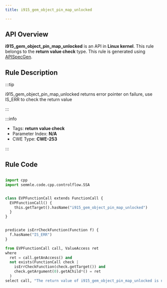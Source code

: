 ```yaml
---
title: i915_gem_object_pin_map_unlocked

---
```



## API Overview
**i915_gem_object_pin_map_unlocked** is an API in **Linux kernel**. This rule belongs to the **return value check** type. This rule is generated using [APISpecGen](../../tools/APISpecGen).
## Rule Description

:::tip

i915_gem_object_pin_map_unlocked returns error pointer on failure, use IS_ERR to check the return value

:::

:::info

- Tags: **return value check**
- Parameter Index: **N/A**
- CWE Type: **CWE-253**

:::

## Rule Code
```python

import cpp
import semmle.code.cpp.controlflow.SSA


class EVPFunctionCall extends FunctionCall {
  EVPFunctionCall() {
    this.getTarget().hasName("i915_gem_object_pin_map_unlocked")
  }
}


predicate isErrCheckFunction(Function f) {
  f.hasName("IS_ERR") 
}

from EVPFunctionCall call, ValueAccess ret
where
  ret = call.getAnAccess() and
  not exists(FunctionCall check |
    isErrCheckFunction(check.getTarget()) and
    check.getArgument(0).getAChild*() = ret
  )
select call, "The return value of i915_gem_object_pin_map_unlocked is not checked with IS_ERR."
    
```
